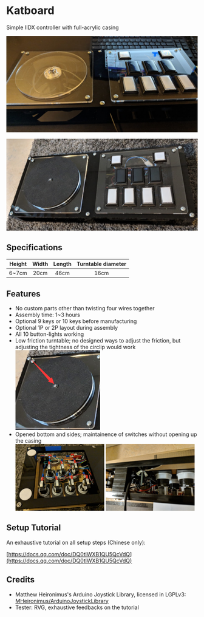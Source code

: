 # Katboard

Simple IIDX controller with full-acrylic casing

![](images/0.png)

![](images/1.png)

## Specifications

| Height | Width | Length | Turntable diameter |
| :--: | :--: | :--: | :--: |
| 6~7cm | 20cm | 46cm | 16cm |

## Features

- No custom parts other than twisting four wires together
- Assembly time: 1~3 hours
- Optional 9 keys or 10 keys before manufacturing
- Optional 1P or 2P layout during assembly
- All 10 button-lights working
- Low friction turntable; no designed ways to adjust the friction, but adjusting the tightness of the circlip would work
![](images/3.png)
- Opened bottom and sides; maintainence of switches without opening up the casing
![](images/4.png)

## Setup Tutorial

An exhaustive tutorial on all setup steps (Chinese only):

[https://docs.qq.com/doc/DQ0tlWXB1QU5QcVdQ](https://docs.qq.com/doc/DQ0tlWXB1QU5QcVdQ)

## Credits

- Matthew Heironimus's Arduino Joystick Library, licensed in LGPLv3: [MHeironimus/ArduinoJoystickLibrary](https://github.com/MHeironimus/ArduinoJoystickLibrary)
- Tester: RVG, exhaustive feedbacks on the tutorial
